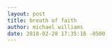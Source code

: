 ```yaml
---
layout: post
title: breath of faith
author: michael williams
date: 2018-02-28 17:35:18 -0500 
---
```

# 
